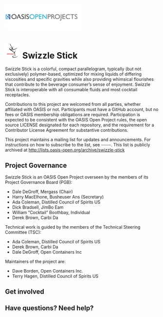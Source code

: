 <img src="resources/oasis-op-logo.png" width="50%" height="50%" />

# <img src="resources/swiz-logo.jpg" width="50" height="50" /> Swizzle Stick

Swizzle Stick is a colorful, compact parallelogram, typically (but not exclusively) polymer-based, optimized for mixing liquids of differing viscosities and specific gravities while also providing whimsical flourishes that contribute to the beverage consumer’s sense of enjoyment. Swizzle Stick is interoperable with all consumable fluids and most cocktail receptacles.

Contributions to this project are welcomed from all parties, whether affiliated with OASIS or not. Participants must have a GitHub account, but no fees or OASIS membership obligations are required. Participation is expected to be consistent with the OASIS Open Project rules, the open source LICENSE designated for each repository, and the requirement for a Contributor License Agreement for substantive contributions.

This project maintains a mailing list for updates and announcements. For instructions on how to subscribe to the list, see -----. This list is publicly archived at http://lists.oasis-open.org/archive/swizzle-stick

## Project Governance

Swizzle Stick is an OASIS Open Project overseen by the members of its Project Governance Board (PGB):  

- Dale DeGroff, Mergass (Chair)
- Harry MacElhone, Busheuser Ans (Secretary)
- Ada Coleman, Distilled Council of Spirits US
- Dick Bradsell, JimBo Eam
- William “Cocktail” Boothbay, Individual
- Derek Brown, Carbi Da

Technical work is guided by the members of the Technical Steering Committee (TSC): 

- Ada Coleman, Distilled Council of Spirits US
- Derek Brown, Carbi Da
- Dale DeGroff, Open Containers Inc

Maintainers of the project are: 

- Dave Borden, Open Containers Inc. 
- Terry Hagen, Distilled Council of Spirits US 

## Get involved 

## Have questions? Need help? 
